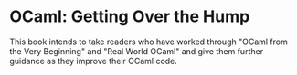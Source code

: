 OCaml: Getting Over the Hump
=======

This book intends to take readers who have worked through "OCaml from the Very Beginning" and "Real World OCaml" and give them further guidance as they improve their OCaml code.
